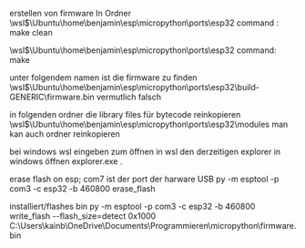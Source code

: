 erstellen von firmware
In Ordner
\\wsl$\Ubuntu\home\benjamin\esp\micropython\ports\esp32 
command : make clean 

\\wsl$\Ubuntu\home\benjamin\esp\micropython\ports\esp32 
command: make



unter folgendem namen ist die firmware zu finden
\\wsl$\Ubuntu\home\benjamin\esp\micropython\ports\esp32\build-GENERIC\firmware.bin 
vermutlich falsch

in folgenden ordner die library files für bytecode reinkopieren
\\wsl$\Ubuntu\home\benjamin\esp\micropython\ports\esp32\modules
man kan auch ordner reinkopieren

bei windows wsl eingeben zum öffnen
in wsl den derzeitigen explorer in windows öffnen
explorer.exe .

	
erase flash on esp; com7 ist der port der harware USB
py -m esptool -p com3 -c esp32 -b 460800 erase_flash 

installiert/flashes bin
py -m esptool -p com3 -c esp32 -b 460800 write_flash --flash_size=detect 0x1000  C:\Users\kainb\OneDrive\Documents\Programmieren\micropython\firmware.bin

